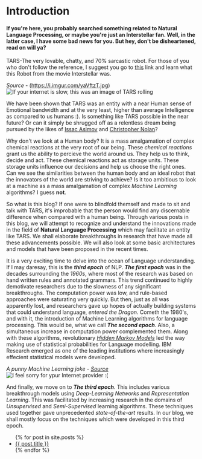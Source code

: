 # Introduction 
#### If you're here, you probably searched something related to Natural Language Processing, or maybe you're just an Interstellar fan. Well, in the latter case, I have some bad news for you. But hey, don't be disheartened, read on will ya? 

TARS-The very lovable, chatty, and 70% sarcastic robot. For those of you who don't follow the reference, I suggest you go to [this](https://interstellarfilm.fandom.com/wiki/TARS) link and learn what this Robot from the movie Interstellar was. 

_Source_ - (https://i.imgur.com/yaVftzT.jpg)
![If your internet is slow, this was an image of TARS rolling](https://i.imgur.com/yaVftzT.jpg)



We have been shown that TARS was an entity with a near Human sense of Emotional bandwidth and at the very least, higher than average Intelligence as compared to us humans :). Is something like TARS possible in the near future? Or can it simply be shrugged off as a relentless dream being pursued by the likes of [Issac Asimov](https://en.wikipedia.org/wiki/Isaac_Asimov) and [Christopher Nolan](https://en.wikipedia.org/wiki/Christopher_Nolan)? 

Why don't we look at a Human body? It is a mass amalgamation of complex chemical reactions at the very root of our being. These _chemical reactions_ grant us the ability to percieve the world around us. They help us to think, decide and act. These chemical reactions act as storage units. These storage units influence our decisions and help us choose the right ones. Can we see the similarities between the human body and an ideal robot that the innovators of the world are striving to achieve? Is it too ambitious to look at a machine as a mass amalgamation of complex _Machine Learning_ algorithms? I guess **not**.

So what is this blog? If one were to blindfold themself and made to sit and talk with TARS, it's improbable that the person would find any discernable difference when compared with a human being. Through various posts in this blog, we will attempt to recognize and understand the innovations made in the field of **Natural Language Processing** which may facilitate an entity like TARS. We shall elaborate breakthroughs in research that have made all these advancements possible. We will also look at some basic architectures and models that have been proposed in the recent times.

It is a very exciting time to delve into the ocean of Language understanding. If I may daresay, this is the _**third epoch**_ of NLP. _**The first epoch**_ was in the decades surrounding the _1960s_, where most of the research was based on hand written rules and annotated grammars. This trend continued to highly demotivate researchers due to the slowness of any significant breakthroughs. The computation power was low, and rule-based approaches were saturating very quickly. But then, just as all was apparently lost, and researchers gave up hopes of actually building systems that could understand language, _entered the Dragon_. Cometh the 1980's, and with it, the introduction of Machine Learning algorithms for language processing. This would be, what we call _**The second epoch**_. Also, a simultaneous increase in computation power complemented them. Along with these algorithms, revolutionary [_Hidden Markov Models_](https://web.stanford.edu/~jurafsky/slp3/A.pdf) led the way making use of statistical probabilities for Language modelling. IBM Research emerged as one of the leading institutions where increasingly effecient statistical models were developed.

_A punny Machine Learning joke_ - [_Source_](https://i.pinimg.com/474x/71/4b/0e/714b0ed301c1b92db29d0f7ed24419bd.jpg)
![I feel sorry for ypur Internet provider :( ](https://i.pinimg.com/474x/71/4b/0e/714b0ed301c1b92db29d0f7ed24419bd.jpg)

And finally, we move on to _**The third epoch**_. This includes various breakthrough models using _Deep-Learning Networks_ and _Representation Learning_. This was facilitated by increasing research in the domains of _Unsupervised_ and _Semi-Supervised_ learning algorithms. These techniques used together gave unprecedented _state-of-the-art_ results. In our blog, we shall mostly focus on the techniques which were developed in this third epoch.
<ul>
  {% for post in site.posts %}
    <li>
      <a href="{{ post.url }}">{{ post.title }}</a>
    </li>
  {% endfor %}
</ul>
